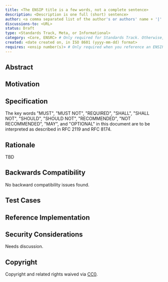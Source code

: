 ```yaml
---
title: <The ENSIP title is a few words, not a complete sentence>
description: <Description is one full (short) sentence>
author: <a comma separated list of the author's or authors' name + '|' ENS name + GitHub username (in parenthesis), or name and email (in angle brackets).  Example, FirstName LastName / ENS Name (@GitHubUsername), FirstName LastName / ENS Name <foo@bar.com>, FirstName / ENS Name (@GitHubUsername) and GitHubUsername / ENS Name (@GitHubUsername)>
discussions-to: <URL>
status: Draft
type: <Standards Track, Meta, or Informational>
category: <Core, ENSRC> # Only required for Standards Track. Otherwise, remove this field.
created: <date created on, in ISO 8601 (yyyy-mm-dd) format>
requires: <ensip number(s)> # Only required when you reference an ENSIP in the `Specification` section. Otherwise, remove this field.
---
```


<!--
  READ ensip-0 (https://eips.ethereum.org/ENSIPS/ensip-0.md) BEFORE USING THIS TEMPLATE!

  This is the suggested template for new ensips. After you have filled in the requisite fields, please delete these comments.

  Note that an ensip number will be assigned by an editor. When opening a pull request to submit your ENSIP, please use an abbreviated title in the filename, `ensip-draft_title_abbrev.md`.

  The title should be 44 characters or less. It should not repeat the ensip number in title, irrespective of the category.

  TODO: Remove this comment before submitting
-->

## Abstract

<!--
  The Abstract is a multi-sentence (short paragraph) technical summary. This should be a very terse and human-readable version of the specification section. Someone should be able to read only the abstract to get the gist of what this specification does.

  TODO: Remove this comment before submitting
-->

## Motivation

<!--
  This section is optional.

  The motivation section should include a description of any nontrivial problems the ensip solves. It should not describe how the ENSIP solves those problems, unless it is not immediately obvious. It should not describe why the ENSIP should be made into a standard, unless it is not immediately obvious.

  TODO: Remove this comment before submitting
-->

## Specification

<!--
  The Specification section should describe the syntax and semantics of any new feature. The specification should be detailed enough to allow competing, interoperable implementations.

  It is recommended to follow RFC 2119 and RFC 8170. Do not remove the key word definitions if RFC 2119 and RFC 8170 are followed.

  TODO: Remove this comment before submitting
-->

The key words "MUST", "MUST NOT", "REQUIRED", "SHALL", "SHALL NOT", "SHOULD", "SHOULD NOT", "RECOMMENDED", "NOT RECOMMENDED", "MAY", and "OPTIONAL" in this document are to be interpreted as described in RFC 2119 and RFC 8174.

## Rationale

<!--
  The rationale fleshes out the specification by describing what motivated the design and why particular design decisions were made. It should describe alternate designs that were considered and related work, e.g. how the feature is supported in other languages.

  The current placeholder is acceptable for a draft.

  TODO: Remove this comment before submitting
-->

TBD

## Backwards Compatibility

<!--

  This section is optional.

  All ensips that introduce backwards incompatibilities must include a section describing these incompatibilities and their severity. The ENSIP must explain how the author proposes to deal with these incompatibilities. ENSIP submissions without a sufficient backwards compatibility treatise may be rejected outright.

  The current placeholder is acceptable for a draft.

  TODO: Remove this comment before submitting
-->

No backward compatibility issues found.

## Test Cases

<!--
  This section is optional for non-Core ensips.

  The Test Cases section should include expected input/output pairs, but may include a succinct set of executable tests. It should not include project build files. No new requirements may be introduced here (meaning an implementation following only the Specification section should pass all tests here.)
  If the test suite is too large to reasonably be included inline, then consider adding it as one or more files in `../assets/ensip-####/`. External links are discouraged.

  TODO: Remove this comment before submitting
-->

## Reference Implementation

<!--
  This section is optional.

  The Reference Implementation section should include a minimal implementation that assists in understanding or implementing this specification. It should not include project build files. The reference implementation is not a replacement for the Specification section, and the proposal should still be understandable without it.
  If the reference implementation is too large to reasonably be included inline, then consider adding it as one or more files in `../assets/ensip-####/`. External links are discouraged.

  TODO: Remove this comment before submitting
-->

## Security Considerations

<!--
  All ensips must contain a section that discusses the security implications/considerations relevant to the proposed change. Include information that might be important for security discussions, surfaces risks and can be used throughout the life cycle of the proposal. For example, include security-relevant design decisions, concerns, important discussions, implementation-specific guidance and pitfalls, an outline of threats and risks and how they are being addressed. ENSIP submissions missing the "Security Considerations" section will be rejected. An ENSIP cannot proceed to status "Final" without a Security Considerations discussion deemed sufficient by the reviewers.

  The current placeholder is acceptable for a draft.

  TODO: Remove this comment before submitting
-->

Needs discussion.

## Copyright

Copyright and related rights waived via [CC0](../LICENSE.md).